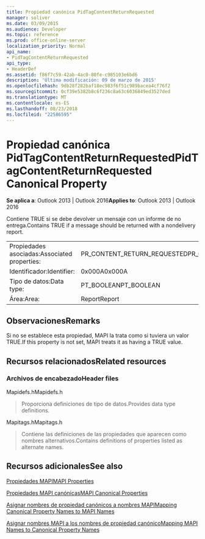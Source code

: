 ```yaml
---
title: Propiedad canónica PidTagContentReturnRequested
manager: soliver
ms.date: 03/09/2015
ms.audience: Developer
ms.topic: reference
ms.prod: office-online-server
localization_priority: Normal
api_name:
- PidTagContentReturnRequested
api_type:
- HeaderDef
ms.assetid: f86f7c59-42ab-4ac0-80fe-c985103e6bd6
description: 'Última modificación: 09 de marzo de 2015'
ms.openlocfilehash: 9db28f282baf18ec983f6f51c989bacea4cf76f2
ms.sourcegitcommit: 0cf39e5382b8c6f236c8a63c6036849ed3527ded
ms.translationtype: MT
ms.contentlocale: es-ES
ms.lasthandoff: 08/23/2018
ms.locfileid: "22586595"
---
```

# <a name="pidtagcontentreturnrequested-canonical-property"></a><span data-ttu-id="8d244-103">Propiedad canónica PidTagContentReturnRequested</span><span class="sxs-lookup"><span data-stu-id="8d244-103">PidTagContentReturnRequested Canonical Property</span></span>

  
  
<span data-ttu-id="8d244-104">**Se aplica a**: Outlook 2013 | Outlook 2016</span><span class="sxs-lookup"><span data-stu-id="8d244-104">**Applies to**: Outlook 2013 | Outlook 2016</span></span> 
  
<span data-ttu-id="8d244-105">Contiene TRUE si se debe devolver un mensaje con un informe de no entrega.</span><span class="sxs-lookup"><span data-stu-id="8d244-105">Contains TRUE if a message should be returned with a nondelivery report.</span></span> 
  
|||
|:-----|:-----|
|<span data-ttu-id="8d244-106">Propiedades asociadas:</span><span class="sxs-lookup"><span data-stu-id="8d244-106">Associated properties:</span></span>  <br/> |<span data-ttu-id="8d244-107">PR_CONTENT_RETURN_REQUESTED</span><span class="sxs-lookup"><span data-stu-id="8d244-107">PR_CONTENT_RETURN_REQUESTED</span></span>  <br/> |
|<span data-ttu-id="8d244-108">Identificador:</span><span class="sxs-lookup"><span data-stu-id="8d244-108">Identifier:</span></span>  <br/> |<span data-ttu-id="8d244-109">0x000A</span><span class="sxs-lookup"><span data-stu-id="8d244-109">0x000A</span></span>  <br/> |
|<span data-ttu-id="8d244-110">Tipo de datos:</span><span class="sxs-lookup"><span data-stu-id="8d244-110">Data type:</span></span>  <br/> |<span data-ttu-id="8d244-111">PT_BOOLEAN</span><span class="sxs-lookup"><span data-stu-id="8d244-111">PT_BOOLEAN</span></span>  <br/> |
|<span data-ttu-id="8d244-112">Área:</span><span class="sxs-lookup"><span data-stu-id="8d244-112">Area:</span></span>  <br/> |<span data-ttu-id="8d244-113">Report</span><span class="sxs-lookup"><span data-stu-id="8d244-113">Report</span></span>  <br/> |
   
## <a name="remarks"></a><span data-ttu-id="8d244-114">Observaciones</span><span class="sxs-lookup"><span data-stu-id="8d244-114">Remarks</span></span>

<span data-ttu-id="8d244-115">Si no se establece esta propiedad, MAPI la trata como si tuviera un valor TRUE.</span><span class="sxs-lookup"><span data-stu-id="8d244-115">If this property is not set, MAPI treats it as having a TRUE value.</span></span> 
  
## <a name="related-resources"></a><span data-ttu-id="8d244-116">Recursos relacionados</span><span class="sxs-lookup"><span data-stu-id="8d244-116">Related resources</span></span>

### <a name="header-files"></a><span data-ttu-id="8d244-117">Archivos de encabezado</span><span class="sxs-lookup"><span data-stu-id="8d244-117">Header files</span></span>

<span data-ttu-id="8d244-118">Mapidefs.h</span><span class="sxs-lookup"><span data-stu-id="8d244-118">Mapidefs.h</span></span>
  
> <span data-ttu-id="8d244-119">Proporciona definiciones de tipo de datos.</span><span class="sxs-lookup"><span data-stu-id="8d244-119">Provides data type definitions.</span></span>
    
<span data-ttu-id="8d244-120">Mapitags.h</span><span class="sxs-lookup"><span data-stu-id="8d244-120">Mapitags.h</span></span>
  
> <span data-ttu-id="8d244-121">Contiene las definiciones de las propiedades que aparecen como nombres alternativos.</span><span class="sxs-lookup"><span data-stu-id="8d244-121">Contains definitions of properties listed as alternate names.</span></span>
    
## <a name="see-also"></a><span data-ttu-id="8d244-122">Recursos adicionales</span><span class="sxs-lookup"><span data-stu-id="8d244-122">See also</span></span>



[<span data-ttu-id="8d244-123">Propiedades MAPI</span><span class="sxs-lookup"><span data-stu-id="8d244-123">MAPI Properties</span></span>](mapi-properties.md)
  
[<span data-ttu-id="8d244-124">Propiedades MAPI canónicas</span><span class="sxs-lookup"><span data-stu-id="8d244-124">MAPI Canonical Properties</span></span>](mapi-canonical-properties.md)
  
[<span data-ttu-id="8d244-125">Asignar nombres de propiedad canónicos a nombres MAPI</span><span class="sxs-lookup"><span data-stu-id="8d244-125">Mapping Canonical Property Names to MAPI Names</span></span>](mapping-canonical-property-names-to-mapi-names.md)
  
[<span data-ttu-id="8d244-126">Asignar nombres MAPI a los nombres de propiedad canónico</span><span class="sxs-lookup"><span data-stu-id="8d244-126">Mapping MAPI Names to Canonical Property Names</span></span>](mapping-mapi-names-to-canonical-property-names.md)

